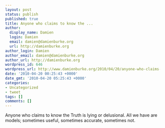 ```yaml
---
layout: post
status: publish
published: true
title: Anyone who claims to know the ...
author:
  display_name: Damien
  login: Damien
  email: damien@damienburke.org
  url: http://damienburke.org
author_login: Damien
author_email: damien@damienburke.org
author_url: http://damienburke.org
wordpress_id: 646
wordpress_url: http://www.damienburke.org/2010/04/20/anyone-who-claims-to-know-the-2/
date: '2010-04-20 00:25:43 +0000'
date_gmt: '2010-04-20 05:25:43 +0000'
categories:
- Uncategorized
- tweet
tags: []
comments: []
---
```

<p>Anyone who claims to know the Truth is lying or delusional. All we have are models; sometimes useful, sometimes accurate, sometimes not.</p>
